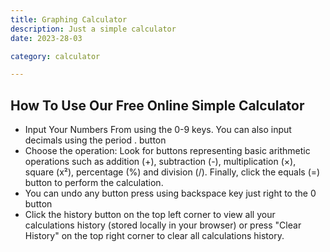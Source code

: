 ```yaml
---
title: Graphing Calculator
description: Just a simple calculator
date: 2023-28-03

category: calculator

---
```


## How To Use Our Free Online Simple Calculator

- Input Your Numbers From using the 0-9 keys. You can also input decimals using the period . button
- Choose the operation: Look for buttons representing basic arithmetic operations such as addition (+), subtraction (-), multiplication (×), square (x²), percentage (%) and division (/). Finally, click the equals (=) button to perform the calculation.
- You can undo any button press using backspace key just right to the 0 button
- Click the history button on the top left corner to view all your calculations history (stored locally in your browser) or press "Clear History" on the top right corner to clear all calculations history.
